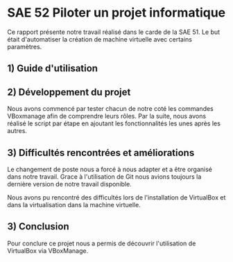 # SAE 52 Piloter un projet informatique

Ce rapport présente notre travail réalisé dans le carde de la SAE 51. Le but était d'automatiser la création de machine virtuelle avec certains paramètres. 

## 1) Guide d'utilisation

## 2) Développement du projet

Nous avons commencé par tester chacun de notre coté les commandes VBoxmanage afin de comprendre leurs rôles. Par la suite, nous avons réalisé le script par étape en ajoutant les fonctionnalités les unes après les autres. 

## 3) Difficultés rencontrées et améliorations

Le changement de poste nous a forcé à nous adapter et a être organisé dans notre travail. Grace à l'utilisation de Git nous avions toujours la dernière version de notre travail disponible.

Nous avons pu rencontré des difficultés lors de l'installation de VirtualBox et dans la virtualisation dans la machine virtuelle.

## 3) Conclusion

Pour conclure ce projet nous a permis de découvrir l'utilisation de VirtualBox via VBoxManage.

